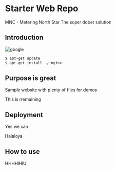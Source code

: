 # Starter Web Repo

MNC - Metering North Star
The super dober solution

## Introduction
![google](https://www.google.com)
```bash
$ apt-get update
$ apt-get install -y nginx
```
## Purpose is great

Sample website with plenty of files for demos


This is rremaining


## Deployment

Yes we can

Halaloya


## How to use
HHHHIHIU